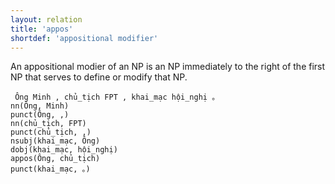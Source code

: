 ```yaml
---
layout: relation
title: 'appos'
shortdef: 'appositional modifier'
---
```


An appositional modier of an NP is an NP immediately to the right of the first NP that serves to
define or modify that NP.

<pre><code class="language-sdparse"> Ông Minh , chủ_tịch FPT , khai_mạc hội_nghị 。
nn(Ông, Minh)
punct(Ông, ,)
nn(chủ_tịch, FPT)
punct(chủ_tịch, ,)
nsubj(khai_mạc, Ông)
dobj(khai_mạc, hội_nghị)
appos(Ông, chủ_tịch)
punct(khai_mạc, 。)
</code></pre>
<!-- Interlanguage links updated Út zář 29 20:31:43 CEST 2020 -->
